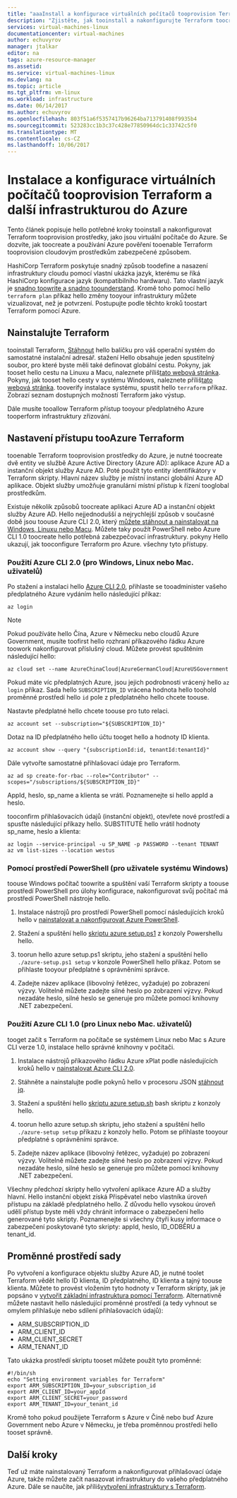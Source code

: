 ```yaml
---
title: "aaaInstall a konfigurace virtuálních počítačů tooprovision Terraform a další infrastrukturou v Azure | Microsoft Docs"
description: "Zjistěte, jak tooinstall a nakonfigurujte Terraform toocreate Azure prostředky"
services: virtual-machines-linux
documentationcenter: virtual-machines
author: echuvyrov
manager: jtalkar
editor: na
tags: azure-resource-manager
ms.assetid: 
ms.service: virtual-machines-linux
ms.devlang: na
ms.topic: article
ms.tgt_pltfrm: vm-linux
ms.workload: infrastructure
ms.date: 06/14/2017
ms.author: echuvyrov
ms.openlocfilehash: 803f51a6f5357417b96264ba713791408f9935b4
ms.sourcegitcommit: 523283cc1b3c37c428e77850964dc1c33742c5f0
ms.translationtype: MT
ms.contentlocale: cs-CZ
ms.lasthandoff: 10/06/2017
---
```

# <a name="install-and-configure-terraform-tooprovision-vms-and-other-infrastructure-into-azure"></a>Instalace a konfigurace virtuálních počítačů tooprovision Terraform a další infrastrukturou do Azure 
Tento článek popisuje hello potřebné kroky tooinstall a nakonfigurovat Terraform tooprovision prostředky, jako jsou virtuální počítače do Azure. Se dozvíte, jak toocreate a používání Azure pověření tooenable Terraform tooprovision cloudovým prostředkům zabezpečené způsobem.

HashiCorp Terraform poskytuje snadný způsob toodefine a nasazení infrastruktury cloudu pomocí vlastní ukázka jazyk, kterému se říká HashiCorp konfigurace jazyk (kompatibilního hardwaru). Tato vlastní jazyk je [snadno toowrite a snadno toounderstand](terraform-create-complete-vm.md). Kromě toho pomocí hello `terraform plan` příkaz hello změny tooyour infrastruktury můžete vizualizovat, než je potvrzení. Postupujte podle těchto kroků toostart Terraform pomocí Azure.

## <a name="install-terraform"></a>Nainstalujte Terraform
tooinstall Terraform, [Stáhnout](https://www.terraform.io/downloads.html) hello balíčku pro váš operační systém do samostatné instalační adresář. stažení Hello obsahuje jeden spustitelný soubor, pro které byste měli také definovat globální cestu. Pokyny, jak tooset hello cestu na Linuxu a Macu, naleznete příliš[tato webová stránka](https://stackoverflow.com/questions/14637979/how-to-permanently-set-path-on-linux). Pokyny, jak tooset hello cesty v systému Windows, naleznete příliš[tato webová stránka](https://stackoverflow.com/questions/1618280/where-can-i-set-path-to-make-exe-on-windows). tooverify instalace systému, spustit hello `terraform` příkaz. Zobrazí seznam dostupných možností Terraform jako výstup.

Dále musíte tooallow Terraform přístup tooyour předplatného Azure tooperform infrastruktury zřizování.

## <a name="set-up-terraform-access-tooazure"></a>Nastavení přístupu tooAzure Terraform
tooenable Terraform tooprovision prostředky do Azure, je nutné toocreate dvě entity ve službě Azure Active Directory (Azure AD): aplikace Azure AD a instanční objekt služby Azure AD. Poté použít tyto entity identifikátory v Terraform skripty. Hlavní název služby je místní instanci globální Azure AD aplikace. Objekt služby umožňuje granulární místní přístup k řízení tooglobal prostředkům.

Existuje několik způsobů toocreate aplikaci Azure AD a instanční objekt služby Azure AD. Hello nejjednodušší a nejrychlejší způsob v současné době jsou toouse Azure CLI 2.0, který [můžete stáhnout a nainstalovat na Windows, Linuxu nebo Macu](https://docs.microsoft.com/en-us/cli/azure/install-azure-cli). Můžete taky použít PowerShell nebo Azure CLI 1.0 toocreate hello potřebná zabezpečovací infrastruktury. pokyny Hello ukazují, jak tooconfigure Terraform pro Azure. všechny tyto přístupy.

### <a name="use-azure-cli-20-for-windows-linux-or-mac-users"></a>Použití Azure CLI 2.0 (pro Windows, Linux nebo Mac. uživatelů) 
Po stažení a instalaci hello [Azure CLI 2.0](https://docs.microsoft.com/en-us/cli/azure/install-azure-cli), přihlaste se tooadminister vašeho předplatného Azure vydáním hello následující příkaz:

```
az login
```

>[!NOTE]
>Pokud používáte hello Čína, Azure v Německu nebo cloudů Azure Government, musíte toofirst hello rozhraní příkazového řádku Azure toowork nakonfigurovat příslušný cloud. Můžete provést spuštěním následující hello:

```
az cloud set --name AzureChinaCloud|AzureGermanCloud|AzureUSGovernment
```

Pokud máte víc předplatných Azure, jsou jejich podrobnosti vrácený hello `az login` příkaz. Sada hello `SUBSCRIPTION_ID` vrácena hodnota hello toohold proměnné prostředí hello `id` pole z předplatného hello chcete toouse. 

Nastavte předplatné hello chcete toouse pro tuto relaci.

```
az account set --subscription="${SUBSCRIPTION_ID}"
```

Dotaz na ID předplatného hello účtu tooget hello a hodnoty ID klienta.

```
az account show --query "{subscriptionId:id, tenantId:tenantId}"
```

Dále vytvořte samostatné přihlašovací údaje pro Terraform.

```
az ad sp create-for-rbac --role="Contributor" --scopes="/subscriptions/${SUBSCRIPTION_ID}"
```

AppId, heslo, sp_name a klienta se vrátí. Poznamenejte si hello appId a heslo.

tooconfirm přihlašovacích údajů (instanční objekt), otevřete nové prostředí a spusťte následující příkazy hello. SUBSTITUTE hello vrátil hodnoty sp_name, heslo a klienta:

```
az login --service-principal -u SP_NAME -p PASSWORD --tenant TENANT
az vm list-sizes --location westus
```

### <a name="use-powershell-for-windows-users"></a>Pomocí prostředí PowerShell (pro uživatele systému Windows) 
toouse Windows počítač toowrite a spuštění vaší Terraform skripty a toouse prostředí PowerShell pro úlohy konfigurace, nakonfigurovat svůj počítač má prostředí PowerShell nástroje hello. 

1. Instalace nástrojů pro prostředí PowerShell pomocí následujících kroků hello v [nainstalovat a nakonfigurovat Azure PowerShell](https://docs.microsoft.com/en-us/powershell/azure/install-azurerm-ps). 

2. Stažení a spuštění hello [skriptu azure setup.ps1](https://github.com/echuvyrov/terraform101/blob/master/azureSetup.ps1) z konzoly Powershellu hello.

3. toorun hello azure setup.ps1 skriptu, jeho stažení a spuštění hello `./azure-setup.ps1 setup` v konzole PowerShell hello příkaz. Potom se přihlaste tooyour předplatné s oprávněními správce.

4. Zadejte název aplikace (libovolný řetězec, vyžaduje) po zobrazení výzvy. Volitelně můžete zadejte silné heslo po zobrazení výzvy. Pokud nezadáte heslo, silné heslo se generuje pro můžete pomocí knihovny .NET zabezpečení.

### <a name="use-azure-cli-10-for-linux-or-mac-users"></a>Použití Azure CLI 1.0 (pro Linux nebo Mac. uživatelů)
tooget začít s Terraform na počítače se systémem Linux nebo Mac s Azure CLI verze 1.0, instalace hello správné knihovny v počítači.  

1. Instalace nástrojů příkazového řádku Azure xPlat podle následujících kroků hello v [nainstalovat Azure CLI 2.0](https://docs.microsoft.com/cli/azure/install-azure-cli). 

2. Stáhněte a nainstalujte podle pokynů hello v procesoru JSON [stáhnout jq](https://stedolan.github.io/jq/download/).

3. Stažení a spuštění hello [skriptu azure setup.sh](https://github.com/mitchellh/packer/blob/master/contrib/azure-setup.sh) bash skriptu z konzoly hello.

4. toorun hello azure setup.sh skriptu, jeho stažení a spuštění hello `./azure-setup setup` příkazu z konzoly hello. Potom se přihlaste tooyour předplatné s oprávněními správce.
 
5. Zadejte název aplikace (libovolný řetězec, vyžaduje) po zobrazení výzvy. Volitelně můžete zadejte silné heslo po zobrazení výzvy. Pokud nezadáte heslo, silné heslo se generuje pro můžete pomocí knihovny .NET zabezpečení.

Všechny předchozí skripty hello vytvoření aplikace Azure AD a služby hlavní. Hello instanční objekt získá Přispěvatel nebo vlastníka úroveň přístupu na základě předplatného hello. Z důvodu hello vysokou úroveň udělí přístup byste měli vždy chránit informace o zabezpečení hello generované tyto skripty. Poznamenejte si všechny čtyři kusy informace o zabezpečení poskytované tyto skripty: appId, heslo, ID_ODBĚRU a tenant_id.

## <a name="set-environment-variables"></a>Proměnné prostředí sady
Po vytvoření a konfigurace objektu služby Azure AD, je nutné toolet Terraform vědět hello ID klienta, ID předplatného, ID klienta a tajný toouse klienta. Můžete to provést vložením tyto hodnoty v Terraform skripty, jak je popsáno v [vytvořit základní infrastruktura pomocí Terraform](terraform-create-complete-vm.md). Alternativně můžete nastavit hello následující proměnné prostředí (a tedy vyhnout se omylem přihlašuje nebo sdílení přihlašovacích údajů):

- ARM_SUBSCRIPTION_ID
- ARM_CLIENT_ID
- ARM_CLIENT_SECRET
- ARM_TENANT_ID

Tato ukázka prostředí skriptu tooset můžete použít tyto proměnné:

```
#!/bin/sh
echo "Setting environment variables for Terraform"
export ARM_SUBSCRIPTION_ID=your_subscription_id
export ARM_CLIENT_ID=your_appId
export ARM_CLIENT_SECRET=your_password
export ARM_TENANT_ID=your_tenant_id
```

Kromě toho pokud použijete Terraform s Azure v Číně nebo buď Azure Government nebo Azure v Německu, je třeba proměnnou prostředí hello tooset správně.

## <a name="next-steps"></a>Další kroky
Teď už máte nainstalovaný Terraform a nakonfigurovat přihlašovací údaje Azure, takže můžete začít nasazovat infrastruktury do vašeho předplatného Azure. Dále se naučíte, jak příliš[vytvoření infrastruktury s Terraform](terraform-create-complete-vm.md).
